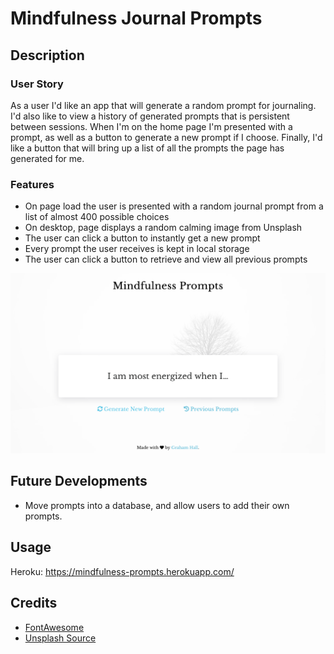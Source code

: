 # Mindfulness Journal Prompts

## Description

### User Story

As a user I'd like an app that will generate a random prompt for journaling. I'd also like to view a history of generated prompts that is persistent between sessions. When I'm on the home page I'm presented with a prompt, as well as a button to generate a new prompt if I choose. Finally, I'd like a button that will bring up a list of all the prompts the page has generated for me.

### Features

- On page load the user is presented with a random journal prompt from a list of almost 400 possible choices
- On desktop, page displays a random calming image from Unsplash
- The user can click a button to instantly get a new prompt
- Every prompt the user receives is kept in local storage
- The user can click a button to retrieve and view all previous prompts

![](./screenshot.png)

## Future Developments

- Move prompts into a database, and allow users to add their own prompts.

## Usage

Heroku: https://mindfulness-prompts.herokuapp.com/

## Credits

- [FontAwesome](https://fontawesome.com/)
- [Unsplash Source](https://source.unsplash.com)
